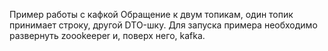 Пример работы с кафкой
Обращение к двум топикам, один топик принимает строку, другой DTO-шку.
Для запуска примера необходимо развернуть zoookeeper и, поверх него, kafka.
